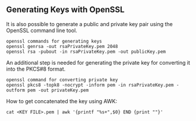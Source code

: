 ## Generating Keys with OpenSSL

It is also possible to generate a public and private key pair using the OpenSSL command line tool.

```ssh
openssl commands for generating keys
openssl genrsa -out rsaPrivateKey.pem 2048
openssl rsa -pubout -in rsaPrivateKey.pem -out publicKey.pem
```

An additional step is needed for generating the private key for converting it into the PKCS#8 format.

```ssh
openssl command for converting private key
openssl pkcs8 -topk8 -nocrypt -inform pem -in rsaPrivateKey.pem -outform pem -out privateKey.pem
```

How to get concatenated the key using AWK:
```ssh
cat <KEY FILE>.pem | awk '{printf "%s+",$0} END {print ""}'
```